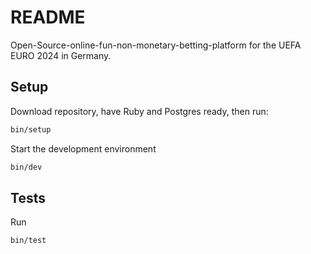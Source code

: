 # README

Open-Source-online-fun-non-monetary-betting-platform for the UEFA EURO 2024 in Germany.

## Setup

Download repository, have Ruby and Postgres ready, then run:

```sh
bin/setup
```

Start the development environment

```sh
bin/dev
```

## Tests

Run

```sh
bin/test
```
